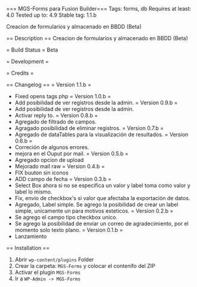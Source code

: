 === MGS-Forms para Fusion Builder===
Tags: forms, db
Requires at least: 4.0
Tested up to: 4.9
Stable tag: 1.1.b

Creacion de formularios y almacenado en BBDD (Beta)

== Description ==
Creacion de formularios y almacenado en BBDD (Beta)

= Build Status =
Beta

= Development =

= Credits =

== Changelog ==
= Version 1.1.b =
* Fixed opens tags php
= Version 1.0.b =
* Add posibilidad de ver registros desde la admin.
= Version 0.9.b =
* Add posibilidad de ver registros desde la admin.
* Activar reply to.
= Version 0.8.b =
* Agregado de filtrado de campos.
* Agragado posibilidad de eliminar registros.
= Version 0.7.b =
* Agregado de dataTables para la visualización de resultados.
= Version 0.6.b =
* Correción de algunos errores.
* mejora en el Ouput por mail.
= Version 0.5.b =
* Agregado opcion de upload
* Mejorado mail raw
= Version 0.4.b =
* FIX buuton sin iconos
* ADD campo de fecha
= Version 0.3.b =
* Select Box ahora si no se especifica un valor y label toma como valor y label lo mismo.
* Fix, envio de checkbox's si valor que afectaba la exportación de datos.
* Agregado, Label simple. Se agrego la posibilidad de crear un label simple, unicamente un para motivos esteticos.
= Version 0.2.b =
* Se agrego el campo tipo checkbox unico.
* Se agrego la posibilidad de enviar un correo de agradecimiento, por el momento solo texto plano.
= Version 0.1.b =
* Lanzamiento

== Installation ==
1. Abrir `wp-content/plugins` Folder
2. Crear la carpeta: `MGS-Forms` y colocar el contenifo del ZIP
3. Activar el plugin `MGS-Forms`
4. Ir a `WP-Admin -> MGS-Forms`
